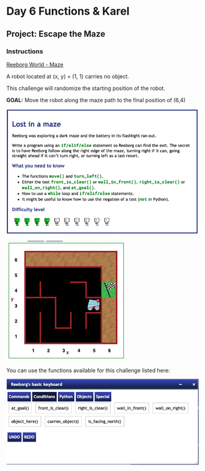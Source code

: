 # Day 6 Functions & Karel

## Project: Escape the Maze

### Instructions

[Reeborg World - Maze](https://reeborg.ca/reeborg.html?lang=en&mode=python&menu=worlds%2Fmenus%2Freeborg_intro_en.json&name=Maze&url=worlds%2Ftutorial_en%2Fmaze1.json)
    
A robot located at (x, y) = (1, 1) carries no object.

This challenge will randomize the starting position of the robot.

**GOAL:** Move the robot along the maze path to the final position of (6,4)

![Instructions Image](Images/escape_the_maze_instructions.png)

![Instructions Image](Images/escape_the_maze_instructions_2.png)

You can use the functions available for this challenge listed here:

![Instructions Image](Images/escape_the_maze_instructions_3.png)

